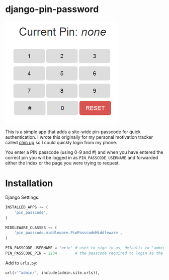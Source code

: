 django-pin-password
===================

![Django Pin Passcode Example](docs/screenshot.png)

This is a simple app that adds a site-wide pin-passcode for quick authentication. I wrote this originally for my personal
motivation tracker called [chin up](https://github.com/ckcollab/chin-up) so I could quickly login from my phone.

You enter a PIN passcode (using 0-9 and #) and when you have entered the correct pin you will be logged in as `PIN_PASSCODE_USERNAME`
and forwarded either the index or the page you were trying to request.


Installation
============

Django Settings:

```python
INSTALLED_APPS += (
    'pin_passcode',
)
```

```python
MIDDLEWARE_CLASSES += (
    'pin_passcode.middleware.PinPasscodeMiddleware',
)
```

```python
PIN_PASSCODE_USERNAME = 'eric' # user to sign in as, defaults to "admin"
PIN_PASSCODE_PIN = 1234        # the passcode required to login as the above user, using 0-9 and #
```

Add to `urls.py`:

```python
url(r'^admin/', include(admin.site.urls)),
```
